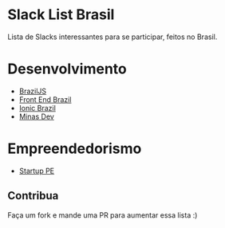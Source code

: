 # Slack List Brasil

Lista de Slacks interessantes para se participar, feitos no Brasil.

# Desenvolvimento
- [BrazilJS](http://braziljs.slack.com)
- [Front End Brazil](http://frontendbrasil.slack.com)
- [Ionic Brazil](http://ionicbrazil.slack.com)
- [Minas Dev](http://minasdev.slack.com)

# Empreendedorismo
- [Startup PE](http://startupe.slack.com)

## Contribua
Faça um fork e mande uma PR para aumentar essa lista :)
